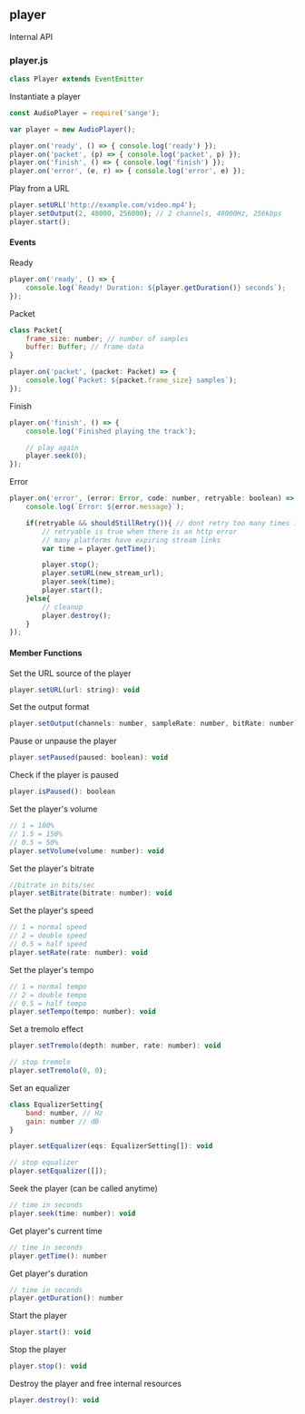 ## player

Internal API

### player.js

```js
class Player extends EventEmitter
```

Instantiate a player
```js
const AudioPlayer = require('sange');

var player = new AudioPlayer();

player.on('ready', () => { console.log('ready') });
player.on('packet', (p) => { console.log('packet', p) });
player.on('finish', () => { console.log('finish') });
player.on('error', (e, r) => { console.log('error', e) });

```

Play from a URL
```js
player.setURL('http://example.com/video.mp4');
player.setOutput(2, 48000, 256000); // 2 channels, 48000Hz, 256kbps
player.start();
```

#### Events

Ready
```js
player.on('ready', () => {
	console.log(`Ready! Duration: ${player.getDuration()} seconds`);
});
```

Packet
```js
class Packet{
	frame_size: number; // number of samples
	buffer: Buffer; // frame data
}

player.on('packet', (packet: Packet) => {
	console.log(`Packet: ${packet.frame_size} samples`);
});
```

Finish
```js
player.on('finish', () => {
	console.log('Finished playing the track');

	// play again
	player.seek(0);
});
```

Error
```js
player.on('error', (error: Error, code: number, retryable: boolean) => {
	console.log(`Error: ${error.message}`);

	if(retryable && shouldStillRetry()){ // dont retry too many times if it fails every time
		// retryable is true when there is an http error
		// many platforms have expiring stream links
		var time = player.getTime();

		player.stop();
		player.setURL(new_stream_url);
		player.seek(time);
		player.start();
	}else{
		// cleanup
		player.destroy();
	}
});
```

#### Member Functions

Set the URL source of the player
```js
player.setURL(url: string): void
```

Set the output format
```js
player.setOutput(channels: number, sampleRate: number, bitRate: number): void
```

Pause or unpause the player
```js
player.setPaused(paused: boolean): void
```

Check if the player is paused
```js
player.isPaused(): boolean
```

Set the player's volume
```js
// 1 = 100%
// 1.5 = 150%
// 0.5 = 50%
player.setVolume(volume: number): void
```

Set the player's bitrate
```js
//bitrate in bits/sec
player.setBitrate(bitrate: number): void
```

Set the player's speed
```js
// 1 = normal speed
// 2 = double speed
// 0.5 = half speed
player.setRate(rate: number): void
```

Set the player's tempo
```js
// 1 = normal tempo
// 2 = double tempo
// 0.5 = half tempo
player.setTempo(tempo: number): void
```

Set a tremolo effect
```js
player.setTremolo(depth: number, rate: number): void

// stop tremolo
player.setTremolo(0, 0);
```

Set an equalizer
```js
class EqualizerSetting{
	band: number, // Hz
	gain: number // dB
}

player.setEqualizer(eqs: EqualizerSetting[]): void

// stop equalizer
player.setEqualizer([]);
```

Seek the player (can be called anytime)
```js
// time in seconds
player.seek(time: number): void
```

Get player's current time
```js
// time in seconds
player.getTime(): number
```

Get player's duration
```js
// time in seconds
player.getDuration(): number
```

Start the player
```js
player.start(): void
```

Stop the player
```js
player.stop(): void
```

Destroy the player and free internal resources
```js
player.destroy(): void
```